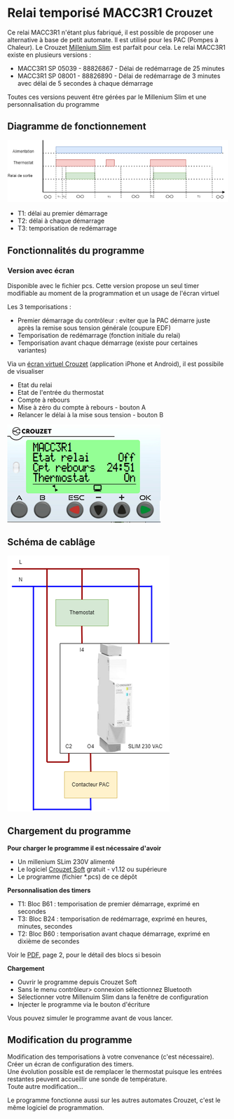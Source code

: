 # Relai temporisé MACC3R1 Crouzet

Ce relai MACC3R1 n'étant plus fabriqué, il est possible de proposer une alternative à base de petit automate. Il est utilisé pour les PAC (Pompes à Chaleur). Le Crouzet [Millenium Slim](https://soda.crouzet.com/pn/?i=88983903) est parfait pour cela. Le relai MACC3R1 existe en plusieurs versions : 
- MACC3R1 SP 05039 - 88826867 - Délai de redémarrage de 25 minutes
- MACC3R1 SP 08001 - 88826890 - Délai de redémarrage de 3 minutes avec délai de 5 secondes à chaque démarrage

Toutes ces versions peuvent être gérées par le Millenium Slim et une personnalisation du programme

## Diagramme de fonctionnement

![Diagramme de fonctionnement](./res/MACC3R1_Diagramme_u.drawio.png)
- T1: délai au premier démarrage
- T2: délai à chaque démarrage
- T3: temporisation de redémarrage

## Fonctionnalités du programme

### Version avec écran

Disponible avec le fichier pcs. Cette version propose un seul timer modifiable au moment de la programmation et un usage de l'écran virtuel

Les 3 temporisations :
- Premier démarrage du contrôleur : eviter que la PAC démarre juste après la remise sous tension générale (coupure EDF)
- Temporisation de redémarrage (fonction initiale du relai)
- Temporisation avant chaque démarrage (existe pour certaines variantes)

Via un [écran virtuel Crouzet](https://www.crouzet.com/produits/controleurs-automatisme/software/crouzet-virtual-display/) (application iPhone et Android), il est possibile de visualiser 
- Etat du relai
- Etat de l'entrée du thermostat
- Compte à rebours
- Mise à zéro du compte à rebours - bouton A
- Relancer le délai à la mise sous tension - bouton B

![ecran](./res/ecran.png)
  
## Schéma de cablâge

![cablage](./res/MACC3-Cablage.drawio.png)

## Chargement du programme

__Pour charger le programme il est nécessaire d'avoir__  
- Un millenium SLim 230V alimenté
- Le logiciel [Crouzet Soft](https://www.crouzet.com/softwares/download) gratuit - v1.12 ou supérieure
- Le programme (fichier *.pcs) de ce dépôt

__Personnalisation des timers__  
- T1: Bloc B61 : temporisation de premier démarrage, exprimé en secondes
- T3: Bloc B24 : temporisation de redémarrage, exprimé en heures, minutes, secondes
- T2: Bloc B60 : temporisation avant chaque démarrage, exprimé en dixième de secondes

Voir le [PDF](./res/Slim_Timer_ACC3_Universel.pdf), page 2, pour le détail des blocs si besoin

__Chargement__  
- Ouvrir le programme depuis Crouzet Soft
- Sans le menu contrôleur> connexion sélectionnez Bluetooth
- Sélectionner votre Millenuim Slim dans la fenêtre de configuration
- Injecter le programme via le bouton d'écriture

Vous pouvez simuler le programme avant de vous lancer.

## Modification du programme

Modification des temporisations à votre convenance (c'est nécessaire).    
Créer un écran de configuration des timers.  
Une évolution possible est de remplacer le thermostat puisque les entrées restantes peuvent accueillir une sonde de température.  
Toute autre modification...  

Le programme fonctionne aussi sur les autres automates Crouzet, c'est le même logiciel de programmation.


